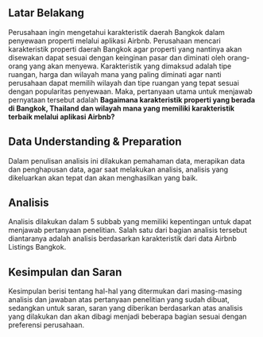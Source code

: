 ## Latar Belakang
Perusahaan ingin mengetahui karakteristik daerah Bangkok dalam penyewaan properti melalui aplikasi Airbnb. Perusahaan mencari karakteristik properti daerah Bangkok agar properti yang nantinya akan disewakan dapat sesuai dengan keinginan pasar dan diminati oleh orang-orang yang akan menyewa. Karakteristik yang dimaksud adalah tipe ruangan, harga dan wilayah mana yang paling diminati agar nanti perusahaan dapat memilih wilayah dan tipe ruangan yang tepat sesuai dengan popularitas penyewaan.
Maka, pertanyaan utama untuk menjawab pernyataan tersebut adalah
**Bagaimana karakteristik properti yang berada di Bangkok, Thailand dan wilayah mana yang memiliki karakteristik terbaik melalui aplikasi Airbnb?**

## Data Understanding & Preparation
Dalam penulisan analisis ini dilakukan pemahaman data, merapikan data dan penghapusan data, agar saat melakukan analisis, analisis yang dikeluarkan akan tepat dan akan menghasilkan yang baik.

## Analisis
Analisis dilakukan dalam 5 subbab yang memiliki kepentingan untuk dapat menjawab pertanyaan penelitian. Salah satu dari bagian analisis tersebut diantaranya adalah analisis berdasarkan karakteristik dari data Airbnb Listings Bangkok. 

## Kesimpulan dan Saran
Kesimpulan berisi tentang hal-hal yang ditermukan dari masing-masing analisis dan jawaban atas pertanyaan penelitian yang sudah dibuat, sedangkan untuk saran, saran yang diberikan berdasarkan atas analisis yang dilakukan dan akan dibagi menjadi beberapa bagian sesuai dengan preferensi perusahaan.
